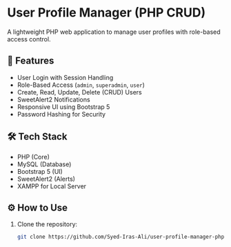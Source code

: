 # User Profile Manager (PHP CRUD)

A lightweight PHP web application to manage user profiles with role-based access control.

## 🚀 Features

- User Login with Session Handling
- Role-Based Access (`admin`, `superadmin`, `user`)
- Create, Read, Update, Delete (CRUD) Users
- SweetAlert2 Notifications
- Responsive UI using Bootstrap 5
- Password Hashing for Security

## 🛠️ Tech Stack

- PHP (Core)
- MySQL (Database)
- Bootstrap 5 (UI)
- SweetAlert2 (Alerts)
- XAMPP for Local Server


## ⚙️ How to Use

1. Clone the repository:
   ```bash
   git clone https://github.com/Syed-Iras-Ali/user-profile-manager-php.git
